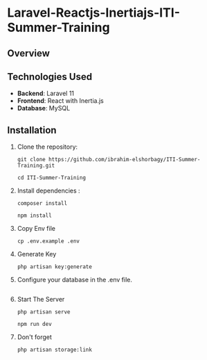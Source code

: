 # Laravel-Reactjs-Inertiajs-ITI-Summer-Training

## Overview


## Technologies Used
- **Backend**: Laravel 11
- **Frontend**: React with Inertia.js
- **Database**: MySQL

 

## Installation
1. Clone the repository:
   ```
   git clone https://github.com/ibrahim-elshorbagy/ITI-Summer-Training.git
   
   cd ITI-Summer-Training
   ```

2. Install dependencies :

    ```
    composer install

    npm install
     ```

3. Copy Env file

    ```
    cp .env.example .env
    ```
4. Generate Key

    ```
    php artisan key:generate
    ```
5. Configure your database in the .env file.

 
    ```
6. Start The Server

    ```
    php artisan serve
    ```
    ```
    npm run dev
    ```
7. Don't forget
    ```
    php artisan storage:link
    ```
